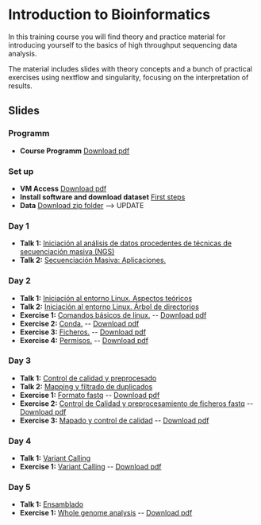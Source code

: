 # Introduction to Bioinformatics

In this training course you will find theory and practice material for introducing yourself to the basics of high throughput sequencing data analysis.

The material includes slides with theory concepts and a bunch of practical exercises using nextflow and singularity, focusing on the interpretation of results.

## Slides

### Programm

- **Course Programm** [Download pdf](slides/programa_NGS-ISCIII2022.pdf)

### Set up

- **VM Access** [Download pdf](slides/tutorial_access_VirtualMachine.pdf)
- **Install software and download dataset** [First steps](exercises/00_setup/00_SetUp.md)
- **Data** [Download zip folder]() --> UPDATE

### Day 1

- **Talk 1:** [Iniciación al análisis de datos procedentes de técnicas de secuenciación masiva (NGS)](slides/00_intro01_sequencing.pdf)
- **Talk 2:** [Secuenciación Masiva: Aplicaciones.](slides/00_intro01_application.pdf)

### Day 2

- **Talk 1:** [Iniciación al entorno Linux. Aspectos teóricos](slides/01_intro03_linux.pdf)
- **Talk 2:** [Iniciación al entorno Linux. Árbol de directorios](slides/01_intro03_linux.pdf)
- **Exercise 1:** [Comandos básicos de linux.](exercises/01_handson_linux/handson_linux1_BasicCommands.md) -- [Download pdf](exercises/01_handson_linux/handson_linux1_BasicCommands.pdf)
- **Exercise 2:** [Conda.](exercises/01_handson_linux/handson_linux2_Conda.md) -- [Download pdf](exercises/01_handson_linux/handson_linux2_Conda.pdf)
- **Exercise 3:** [Ficheros.](exercises/01_handson_linux/handson_linux3_FileSystem.md) -- [Download pdf](exercises/01_handson_linux/handson_linux3_FileSystem.pdf)
- **Exercise 4:** [Permisos.](exercises/01_handson_linux/handson_linux4_Permissions.md) -- [Download pdf](exercises/01_handson_linux/handson_linux4_Permissions.pdf)

### Day 3

- **Talk 1:** [Control de calidad y preprocesado](slides/02_steps_preprocessing_qc.pdf)
- **Talk 2:** [Mapping y filtrado de duplicados](slides/03_steps_mapping_qc.pdf)
- **Exercise 1:** [Formato fastq](exercises/02_handson_preprocessing/handson_fastq_format.md) -- [Download pdf](exercises/02_handson_preprocessing/handson_fastq_format.pdf)
- **Exercise 2:** [Control de Calidad y preprocesamiento de ficheros fastq](exercises/02_handson_preprocessing/handson_preprocessing.md) -- [Download pdf](exercises/02_handson_preprocessing/handson_preprocessing.pdf)
- **Exercise 3:** [Mapado y control de calidad](exercises/03_handson_mapping/handson_mapado.md) -- [Download pdf](exercises/03_handson_mapping/handson_mapado.pdf)

### Day 4

- **Talk 1:** [Variant Calling](slides/04_steps_variant_calling.pdf)
- **Exercise 1:** [Variant Calling](exercises/04_handson_variantcalling/handson_variant_calling.md) -- [Download pdf](exercises/04_handson_variantcalling.pdf)

### Day 5

- **Talk 1:** [Ensamblado](slides/05_steps_assembly.pdf)
- **Exercise 1:** [Whole genome analysis](exercises/05_handson_assembly/handson_assembly.md) -- [Download pdf](exercises/05_handson_assembly/handson_assembly.pdf)
